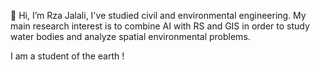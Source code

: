 👋 Hi, I’m Rza Jalali, I've studied civil and environmental engineering. My main research interest is to combine AI with RS and GIS in order to study
water bodies and analyze spatial environmental problems.

I am a student of the earth !



<!---
RezJalali/RezJalali is a ✨ special ✨ repository because its `README.md` (this file) appears on your GitHub profile.
You can click the Preview link to take a look at your changes.
--->
